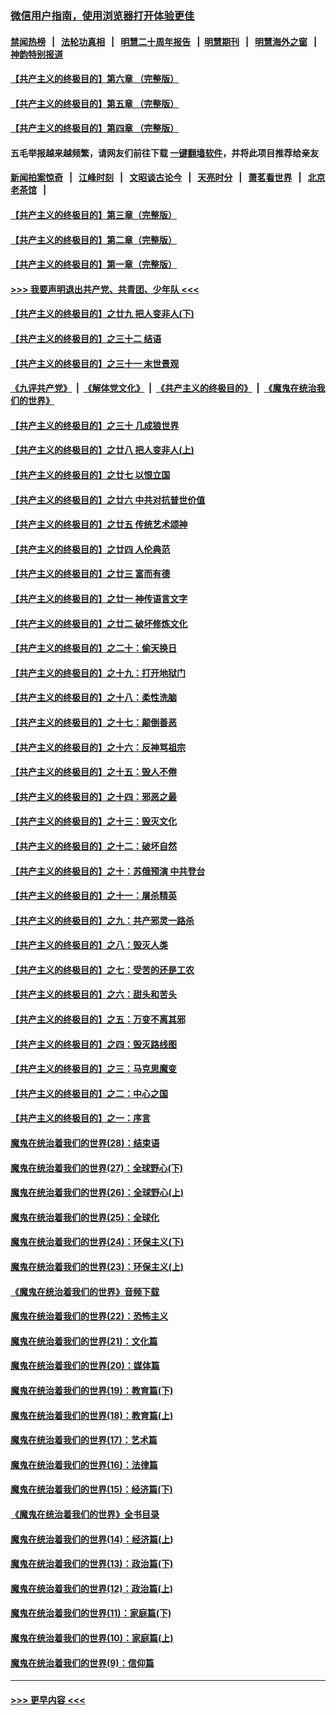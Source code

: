 ### [微信用户指南，使用浏览器打开体验更佳](https://github.com/gfw-breaker/banned-news1/blob/master/indexes/wechat-guide.md?t=0)
#### [禁闻热榜](热点新闻.md?t=0)  &nbsp;&nbsp;|&nbsp;&nbsp; [法轮功真相](https://github.com/gfw-breaker/truth/blob/master/README.md?t=0) &nbsp;&nbsp;|&nbsp;&nbsp; [明慧二十周年报告](https://github.com/gfw-breaker/mh-reports/blob/master/README.md?t=0) &nbsp;&nbsp;|&nbsp;&nbsp;[明慧期刊](https://github.com/gfw-breaker/mh-qikan) &nbsp;&nbsp;|&nbsp;&nbsp; [明慧海外之窗](https://github.com/gfw-breaker/mh-news/blob/master/README.md?t=0) &nbsp;&nbsp;|&nbsp;&nbsp; [神韵特别报道](https://github.com/gfw-breaker/mh-news/blob/master/shenyun.md?t=0)
#### [【共产主义的终极目的】第六章 （完整版）](../pages/nsc422/n11428913.md?t=02091911) 
#### [【共产主义的终极目的】第五章 （完整版）](../pages/nsc422/n11428912.md?t=02091911) 
#### [【共产主义的终极目的】第四章 （完整版）](../pages/nsc422/n11428907.md?t=02091911) 
#### 五毛举报越来越频繁，请网友们前往下载 [一键翻墙软件](https://github.com/gfw-breaker/ssr-accounts)，并将此项目推荐给亲友
#### [新闻拍案惊奇](https://github.com/gfw-breaker/banned-news1/blob/master/pages/link4.md) &nbsp;&nbsp;|&nbsp;&nbsp; [江峰时刻](https://github.com/gfw-breaker/banned-news1/blob/master/pages/link4.md) &nbsp;&nbsp;|&nbsp;&nbsp; [文昭谈古论今](https://github.com/gfw-breaker/banned-news1/blob/master/pages/link4.md) &nbsp;&nbsp;|&nbsp;&nbsp; [天亮时分](https://github.com/gfw-breaker/banned-news1/blob/master/pages/link4.md) &nbsp;&nbsp;|&nbsp;&nbsp; [萧茗看世界](https://github.com/gfw-breaker/banned-news1/blob/master/pages/link4.md) &nbsp;&nbsp;|&nbsp;&nbsp; [北京老茶馆](https://github.com/gfw-breaker/banned-news1/blob/master/pages/link4.md) &nbsp;&nbsp;|&nbsp;&nbsp; 
#### [【共产主义的终极目的】第三章（完整版）](../pages/nsc422/n11428848.md?t=02091911) 
#### [【共产主义的终极目的】第二章（完整版）](../pages/nsc422/n11428831.md?t=02091911) 
#### [【共产主义的终极目的】第一章（完整版）](../pages/nsc422/n11417651.md?t=02091911) 
#### [>>> 我要声明退出共产党、共青团、少年队 <<<](https://github.com/begood0513/goodnews/blob/master/quit/letter.md) 
#### [【共产主义的终极目的】之廿九 把人变非人(下)](../pages/nsc422/n11344140.md?t=02091911) 
#### [【共产主义的终极目的】之三十二 结语](../pages/nsc422/n11360535.md?t=02091911) 
#### [【共产主义的终极目的】之三十一 末世景观](../pages/nsc422/n11351129.md?t=02091911) 
#### [《九评共产党》](https://github.com/begood0513/9ping.md/blob/master/README.md) &nbsp;|&nbsp; [《解体党文化》](../../../../jtdwh.md/blob/master/README.md)  &nbsp;|&nbsp; [《共产主义的终极目的》](../../../../gczydzjmd.md/blob/master/README.md) &nbsp;|&nbsp; [《魔鬼在统治我们的世界》](../../../../mgztzwmdsj.md/blob/master/README.md) 
#### [【共产主义的终极目的】之三十 几成狼世界](../pages/nsc422/n11348280.md?t=02091911) 
#### [【共产主义的终极目的】之廿八 把人变非人(上)](../pages/nsc422/n11340492.md?t=02091911) 
#### [【共产主义的终极目的】之廿七 以恨立国](../pages/nsc422/n11336944.md?t=02091911) 
#### [【共产主义的终极目的】之廿六 中共对抗普世价值](../pages/nsc422/n11324785.md?t=02091911) 
#### [【共产主义的终极目的】之廿五 传统艺术颂神](../pages/nsc422/n11296396.md?t=02091911) 
#### [【共产主义的终极目的】之廿四 人伦典范](../pages/nsc422/n11296397.md?t=02091911) 
#### [【共产主义的终极目的】之廿三 富而有德](../pages/nsc422/n11283598.md?t=02091911) 
#### [【共产主义的终极目的】之廿一 神传语言文字](../pages/nsc422/n11263265.md?t=02091911) 
#### [【共产主义的终极目的】之廿二 破坏修炼文化](../pages/nsc422/n11245728.md?t=02091911) 
#### [【共产主义的终极目的】之二十：偷天换日](../pages/nsc422/n11238846.md?t=02091911) 
#### [【共产主义的终极目的】之十九：打开地狱门](../pages/nsc422/n11206376.md?t=02091911) 
#### [【共产主义的终极目的】之十八：柔性洗脑](../pages/nsc422/n11199994.md?t=02091911) 
#### [【共产主义的终极目的】之十七：颠倒善恶](../pages/nsc422/n11179782.md?t=02091911) 
#### [【共产主义的终极目的】之十六：反神骂祖宗](../pages/nsc422/n11166798.md?t=02091911) 
#### [【共产主义的终极目的】之十五：毁人不倦](../pages/nsc422/n11166792.md?t=02091911) 
#### [【共产主义的终极目的】之十四：邪恶之最](../pages/nsc422/n11150249.md?t=02091911) 
#### [【共产主义的终极目的】之十三：毁灭文化](../pages/nsc422/n11135227.md?t=02091911) 
#### [【共产主义的终极目的】之十二：破坏自然](../pages/nsc422/n11135214.md?t=02091911) 
#### [【共产主义的终极目的】之十：苏俄预演 中共登台](../pages/nsc422/n11118424.md?t=02091911) 
#### [【共产主义的终极目的】之十一：屠杀精英](../pages/nsc422/n11118442.md?t=02091911) 
#### [【共产主义的终极目的】之九：共产邪灵一路杀](../pages/nsc422/n11114139.md?t=02091911) 
#### [【共产主义的终极目的】之八：毁灭人类](../pages/nsc422/n11108503.md?t=02091911) 
#### [【共产主义的终极目的】之七：受苦的还是工农](../pages/nsc422/n11101809.md?t=02091911) 
#### [【共产主义的终极目的】之六：甜头和苦头](../pages/nsc422/n11096971.md?t=02091911) 
#### [【共产主义的终极目的】之五：万变不离其邪](../pages/nsc422/n11091285.md?t=02091911) 
#### [【共产主义的终极目的】之四：毁灭路线图](../pages/nsc422/n11086284.md?t=02091911) 
#### [【共产主义的终极目的】之三：马克思魔变](../pages/nsc422/n11061941.md?t=02091911) 
#### [【共产主义的终极目的】之二：中心之国](../pages/nsc422/n11047728.md?t=02091911) 
#### [【共产主义的终极目的】之一：序言](../pages/nsc422/n11086077.md?t=02091911) 
#### [魔鬼在统治着我们的世界(28)：结束语](../pages/nsc422/n10936246.md?t=02091911) 
#### [魔鬼在统治着我们的世界(27)：全球野心(下)](../pages/nsc422/n10928319.md?t=02091911) 
#### [魔鬼在统治着我们的世界(26)：全球野心(上)](../pages/nsc422/n10900318.md?t=02091911) 
#### [魔鬼在统治着我们的世界(25)：全球化](../pages/nsc422/n10788205.md?t=02091911) 
#### [魔鬼在统治着我们的世界(24)：环保主义(下)](../pages/nsc422/n10695307.md?t=02091911) 
#### [魔鬼在统治着我们的世界(23)：环保主义(上)](../pages/nsc422/n10688613.md?t=02091911) 
#### [《魔鬼在统治着我们的世界》音频下载](../pages/nsc422/n10635553.md?t=02091911) 
#### [魔鬼在统治着我们的世界(22)：恐怖主义](../pages/nsc422/n10614727.md?t=02091911) 
#### [魔鬼在统治着我们的世界(21)：文化篇](../pages/nsc422/n10597706.md?t=02091911) 
#### [魔鬼在统治着我们的世界(20)：媒体篇](../pages/nsc422/n10586579.md?t=02091911) 
#### [魔鬼在统治着我们的世界(19)：教育篇(下)](../pages/nsc422/n10564808.md?t=02091911) 
#### [魔鬼在统治着我们的世界(18)：教育篇(上)](../pages/nsc422/n10526970.md?t=02091911) 
#### [魔鬼在统治着我们的世界(17)：艺术篇](../pages/nsc422/n10499093.md?t=02091911) 
#### [魔鬼在统治着我们的世界(16)：法律篇](../pages/nsc422/n10485969.md?t=02091911) 
#### [魔鬼在统治着我们的世界(15)：经济篇(下)](../pages/nsc422/n10469975.md?t=02091911) 
#### [《魔鬼在统治着我们的世界》全书目录](../pages/nsc422/n10464261.md?t=02091911) 
#### [魔鬼在统治着我们的世界(14)：经济篇(上)](../pages/nsc422/n10457370.md?t=02091911) 
#### [魔鬼在统治着我们的世界(13)：政治篇(下)](../pages/nsc422/n10448270.md?t=02091911) 
#### [魔鬼在统治着我们的世界(12)：政治篇(上)](../pages/nsc422/n10444576.md?t=02091911) 
#### [魔鬼在统治着我们的世界(11)：家庭篇(下)](../pages/nsc422/n10440961.md?t=02091911) 
#### [魔鬼在统治着我们的世界(10)：家庭篇(上)](../pages/nsc422/n10435448.md?t=02091911) 
#### [魔鬼在统治着我们的世界(9)：信仰篇](../pages/nsc422/n10432159.md?t=02091911) 

----
#### [ >>> 更早内容 <<< ](../indexes/nsc422-earlier.md)
